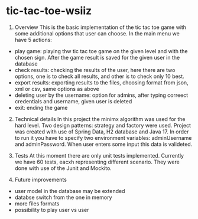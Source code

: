 # tic-tac-toe-wsiiz
1. Overview
This is the basic implementation of the tic tac toe game with some additional options that user can choose. In the main menu we have 5 actions:
- play game: playing thw tic tac toe game on the given level and with the chosen sign. After the game result is saved for the given user in the database
- check results: checking the results of the user, here there are two options, one is to check all results, and other is to check only 10 best.
- export results: exporting results to the files, choosing format from json, xml or csv, same options as above
- deleting user by the username: option for admins, after typing correect credentials and username, given user is deleted
- exit: ending the game

2. Technical details
In this project the minimx algorithm was used for the hard level. Two design patterns: strategy and factory were used. Project was created with use of Spring Data, H2 database and Java 17. In order to run it you have to specify two environment variables: adminUsername and adminPassword. When user enters some input this data is valideted. 

3. Tests
At this moment there are only unit tests implemented. Currently we have 60 tests, eacxh representing different scenario. They were done with use of the Junit and Mockito. 

4. Future improvements
- user model in the database may be extended
- databse switch from the one in memory
- more files formats
- possibility to play user vs user

